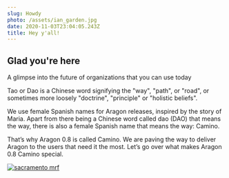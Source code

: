 ```yaml
---
slug: Howdy
photo: /assets/ian_garden.jpg
date: 2020-11-03T23:04:05.243Z
title: Hey y'all!
---
```

## Glad you're here

A glimpse into the future of organizations that you can use today

Tao or Dao is a Chinese word signifying the "way", "path", or "road", or sometimes more loosely "doctrine", "principle" or "holistic beliefs".

We use female Spanish names for Aragon releases, inspired by the story of Maria. Apart from there being a Chinese word called dao (DAO) that means the way, there is also a female Spanish name that means the way: Camino.

That’s why Aragon 0.8 is called Camino. We are paving the way to deliver Aragon to the users that need it the most. Let’s go over what makes Aragon 0.8 Camino special.

[![sacramento mrf](http://img.youtube.com/vi/-8iJz-pvqSg/0.jpg)](http://www.youtube.com/watch?v=-8iJz-pvqSg "sacramento mrf")
